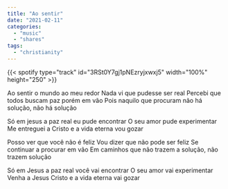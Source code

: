 ```yaml
---
title: "Ao sentir"
date: "2021-02-11"
categories:
  - "music"
  - "shares"
tags:
  - "christianity"
---
```


{{< spotify type="track" id="3RSt0Y7gj1pNEzryjxwxj5" width="100%" height="250" >}}

Ao sentir o mundo ao meu redor
Nada vi que pudesse ser real
Percebi que todos buscam paz porém em vão
Pois naquilo que procuram não há solução, não há solução

Só em jesus a paz real eu pude encontrar
O seu amor pude experimentar
Me entreguei a Cristo e a vida eterna vou gozar

Posso ver que você não é feliz
Vou dizer que não pode ser feliz
Se continuar a procurar em vão
Em caminhos que não trazem a solução, não trazem solução

Só em Jesus a paz real você vai encontrar
O seu amor vai experimentar
Venha a Jesus Cristo e a vida eterna vai gozar

